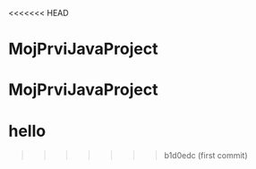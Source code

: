 <<<<<<< HEAD
# MojPrviJavaProject
MojPrviJavaProject
=======
# hello
>>>>>>> b1d0edc (first commit)
